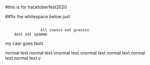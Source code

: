 #this is for hacktoberfest2020

##fix the whitespace below just 

## 




          			all cowsss eat grassss
		dont eat spammm 

my caar goes fastt			


	
normal text.normal text.vnormal text.vnormal text.normal text.normal text.normal text.v


